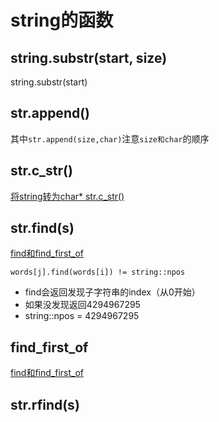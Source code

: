 # string的函数 

## string.substr(start, size)
string.substr(start)

## str.append()

其中`str.append(size,char)`注意`size和char`的顺序

## str.c_str()
[将string转为char* str.c_str()](string转为char星指针c_str().md)

## str.find(s)
[find和find_first_of](find和find_first_of.md)

`words[j].find(words[i]) != string::npos`

* find会返回发现子字符串的index（从0开始）
* 如果没发现返回4294967295
* string::npos = 4294967295

## find_first_of
[find和find_first_of](find和find_first_of.md)

## str.rfind(s)